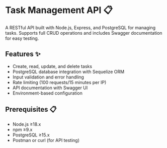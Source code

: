 # Task Management API 📋

A RESTful API built with Node.js, Express, and PostgreSQL for managing tasks. Supports full CRUD operations and includes Swagger documentation for easy testing.

## Features ✨
- Create, read, update, and delete tasks
- PostgreSQL database integration with Sequelize ORM
- Input validation and error handling
- Rate limiting (100 requests/15 minutes per IP)
- API documentation with Swagger UI
- Environment-based configuration

## Prerequisites 📋
- Node.js ≥18.x
- npm ≥9.x
- PostgreSQL ≥15.x
- Postman or curl (for API testing)
